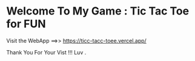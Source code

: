 # Welcome To My Game : Tic Tac Toe for FUN
Visit the WebApp ==>>  https://ticc-tacc-toee.vercel.app/

Thank You For Your Vist !!! Luv .
